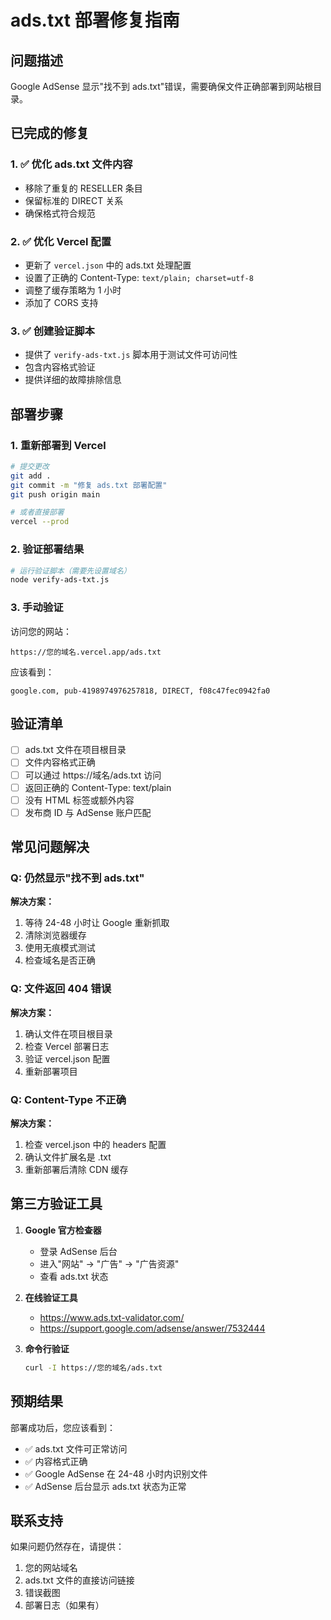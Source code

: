 # ads.txt 部署修复指南

## 问题描述
Google AdSense 显示"找不到 ads.txt"错误，需要确保文件正确部署到网站根目录。

## 已完成的修复

### 1. ✅ 优化 ads.txt 文件内容
- 移除了重复的 RESELLER 条目
- 保留标准的 DIRECT 关系
- 确保格式符合规范

### 2. ✅ 优化 Vercel 配置
- 更新了 `vercel.json` 中的 ads.txt 处理配置
- 设置了正确的 Content-Type: `text/plain; charset=utf-8`
- 调整了缓存策略为 1 小时
- 添加了 CORS 支持

### 3. ✅ 创建验证脚本
- 提供了 `verify-ads-txt.js` 脚本用于测试文件可访问性
- 包含内容格式验证
- 提供详细的故障排除信息

## 部署步骤

### 1. 重新部署到 Vercel
```bash
# 提交更改
git add .
git commit -m "修复 ads.txt 部署配置"
git push origin main

# 或者直接部署
vercel --prod
```

### 2. 验证部署结果
```bash
# 运行验证脚本（需要先设置域名）
node verify-ads-txt.js
```

### 3. 手动验证
访问您的网站：
```
https://您的域名.vercel.app/ads.txt
```

应该看到：
```
google.com, pub-4198974976257818, DIRECT, f08c47fec0942fa0
```

## 验证清单

- [ ] ads.txt 文件在项目根目录
- [ ] 文件内容格式正确
- [ ] 可以通过 https://域名/ads.txt 访问
- [ ] 返回正确的 Content-Type: text/plain
- [ ] 没有 HTML 标签或额外内容
- [ ] 发布商 ID 与 AdSense 账户匹配

## 常见问题解决

### Q: 仍然显示"找不到 ads.txt"
**解决方案：**
1. 等待 24-48 小时让 Google 重新抓取
2. 清除浏览器缓存
3. 使用无痕模式测试
4. 检查域名是否正确

### Q: 文件返回 404 错误
**解决方案：**
1. 确认文件在项目根目录
2. 检查 Vercel 部署日志
3. 验证 vercel.json 配置
4. 重新部署项目

### Q: Content-Type 不正确
**解决方案：**
1. 检查 vercel.json 中的 headers 配置
2. 确认文件扩展名是 .txt
3. 重新部署后清除 CDN 缓存

## 第三方验证工具

1. **Google 官方检查器**
   - 登录 AdSense 后台
   - 进入"网站" → "广告" → "广告资源"
   - 查看 ads.txt 状态

2. **在线验证工具**
   - https://www.ads.txt-validator.com/
   - https://support.google.com/adsense/answer/7532444

3. **命令行验证**
   ```bash
   curl -I https://您的域名/ads.txt
   ```

## 预期结果

部署成功后，您应该看到：
- ✅ ads.txt 文件可正常访问
- ✅ 内容格式正确
- ✅ Google AdSense 在 24-48 小时内识别文件
- ✅ AdSense 后台显示 ads.txt 状态为正常

## 联系支持

如果问题仍然存在，请提供：
1. 您的网站域名
2. ads.txt 文件的直接访问链接
3. 错误截图
4. 部署日志（如果有）
